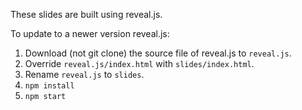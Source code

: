 These slides are built using reveal.js.

To update to a newer version reveal.js:
1. Download (not git clone) the source file of reveal.js to `reveal.js`.
2. Override `reveal.js/index.html` with `slides/index.html`.
3. Rename `reveal.js` to `slides`.
4. `npm install`
5. `npm start`
